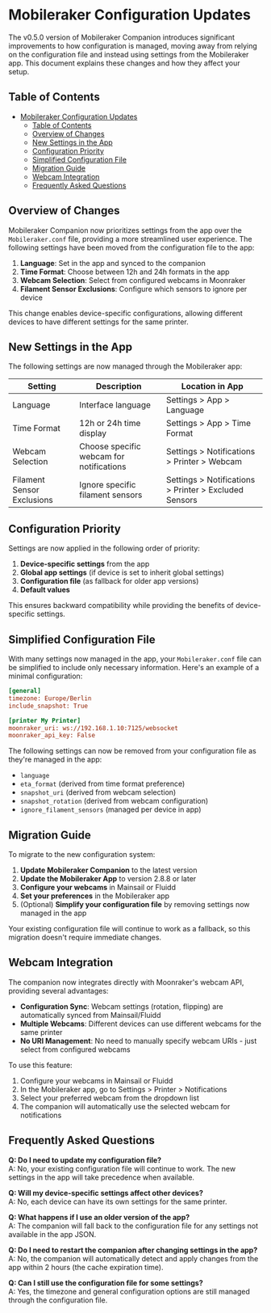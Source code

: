 # Mobileraker Configuration Updates

The v0.5.0 version of Mobileraker Companion introduces significant improvements to how configuration is managed, moving away from relying on the configuration file and instead using settings from the Mobileraker app. This document explains these changes and how they affect your setup.

## Table of Contents
- [Mobileraker Configuration Updates](#mobileraker-configuration-updates)
  - [Table of Contents](#table-of-contents)
  - [Overview of Changes](#overview-of-changes)
  - [New Settings in the App](#new-settings-in-the-app)
  - [Configuration Priority](#configuration-priority)
  - [Simplified Configuration File](#simplified-configuration-file)
  - [Migration Guide](#migration-guide)
  - [Webcam Integration](#webcam-integration)
  - [Frequently Asked Questions](#frequently-asked-questions)

## Overview of Changes

Mobileraker Companion now prioritizes settings from the app over the `Mobileraker.conf` file, providing a more streamlined user experience. The following settings have been moved from the configuration file to the app:

1. **Language**: Set in the app and synced to the companion
2. **Time Format**: Choose between 12h and 24h formats in the app
3. **Webcam Selection**: Select from configured webcams in Moonraker
4. **Filament Sensor Exclusions**: Configure which sensors to ignore per device

This change enables device-specific configurations, allowing different devices to have different settings for the same printer.

## New Settings in the App

The following settings are now managed through the Mobileraker app:

| Setting | Description | Location in App |
|---------|-------------|----------------|
| Language | Interface language | Settings > App > Language |
| Time Format | 12h or 24h time display | Settings > App > Time Format |
| Webcam Selection | Choose specific webcam for notifications | Settings > Notifications > Printer > Webcam |
| Filament Sensor Exclusions | Ignore specific filament sensors | Settings  > Notifications > Printer > Excluded Sensors |

## Configuration Priority

Settings are now applied in the following order of priority:

1. **Device-specific settings** from the app
2. **Global app settings** (if device is set to inherit global settings)
3. **Configuration file** (as fallback for older app versions)
4. **Default values**

This ensures backward compatibility while providing the benefits of device-specific settings.

## Simplified Configuration File

With many settings now managed in the app, your `Mobileraker.conf` file can be simplified to include only necessary information. Here's an example of a minimal configuration:

```ini
[general]
timezone: Europe/Berlin
include_snapshot: True

[printer My Printer]
moonraker_uri: ws://192.168.1.10:7125/websocket
moonraker_api_key: False
```

The following settings can now be removed from your configuration file as they're managed in the app:

- `language`
- `eta_format` (derived from time format preference)
- `snapshot_uri` (derived from webcam selection)
- `snapshot_rotation` (derived from webcam configuration)
- `ignore_filament_sensors` (managed per device in app)

## Migration Guide

To migrate to the new configuration system:

1. **Update Mobileraker Companion** to the latest version
2. **Update the Mobileraker App** to version 2.8.8 or later
3. **Configure your webcams** in Mainsail or Fluidd
4. **Set your preferences** in the Mobileraker app
5. (Optional) **Simplify your configuration file** by removing settings now managed in the app

Your existing configuration file will continue to work as a fallback, so this migration doesn't require immediate changes.

## Webcam Integration

The companion now integrates directly with Moonraker's webcam API, providing several advantages:

- **Configuration Sync**: Webcam settings (rotation, flipping) are automatically synced from Mainsail/Fluidd
- **Multiple Webcams**: Different devices can use different webcams for the same printer
- **No URI Management**: No need to manually specify webcam URIs - just select from configured webcams

To use this feature:

1. Configure your webcams in Mainsail or Fluidd
2. In the Mobileraker app, go to Settings > Printer > Notifications
3. Select your preferred webcam from the dropdown list
4. The companion will automatically use the selected webcam for notifications

## Frequently Asked Questions

**Q: Do I need to update my configuration file?**  
A: No, your existing configuration file will continue to work. The new settings in the app will take precedence when available.

**Q: Will my device-specific settings affect other devices?**  
A: No, each device can have its own settings for the same printer.

**Q: What happens if I use an older version of the app?**  
A: The companion will fall back to the configuration file for any settings not available in the app JSON.

**Q: Do I need to restart the companion after changing settings in the app?**  
A: No, the companion will automatically detect and apply changes from the app within 2 hours (the cache expiration time).

**Q: Can I still use the configuration file for some settings?**  
A: Yes, the timezone and general configuration options are still managed through the configuration file.
